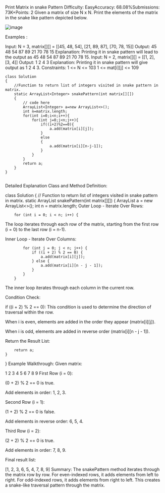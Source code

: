 
Print Matrix in snake Pattern
Difficulty: EasyAccuracy: 68.08%Submissions: 73K+Points: 2
Given a matrix of size N x N. Print the elements of the matrix in the snake like pattern depicted below.

![image](https://contribute.geeksforgeeks.org/wp-content/uploads/snake-pattern.jpg)

Examples :

Input: N = 3, matrix[][] = [[45, 48, 54], [21, 89, 87], [70, 78, 15]]
Output: 45 48 54 87 89 21 70 78 15 
Explanation: Printing it in snake pattern will lead to the output as 45 48 54 87 89 21 70 78 15.
Input: N = 2, matrix[][] = [[1, 2], [3, 4]]
Output: 1 2 4 3 
Explanation: Printing it in snake pattern will give output as 1 2 4 3.
Constraints:
1 <= N <= 103
1 <= mat[i][j] <= 109

```
class Solution
{
    //Function to return list of integers visited in snake pattern in matrix.
    static ArrayList<Integer> snakePattern(int matrix[][])
    {
        // code here 
        ArrayList<Integer> a=new ArrayList<>();
        int n=matrix.length;
        for(int i=0;i<n;i++){
            for(int j=0;j<n;j++){
                if((i+2)%2==0){
                    a.add(matrix[i][j]);
                }
                else
                {
                    a.add(matrix[i][n-j-1]);
                }
            }
        }
        return a;
    }
}


```


Detailed Explanation
Class and Method Definition:


class Solution {
    // Function to return list of integers visited in snake pattern in matrix.
    static ArrayList<Integer> snakePattern(int matrix[][]) {
        ArrayList<Integer> a = new ArrayList<>();
        int n = matrix.length;
Outer Loop - Iterate Over Rows:


        for (int i = 0; i < n; i++) {
The loop iterates through each row of the matrix, starting from the first row (i = 0) to the last row (i = n-1).

Inner Loop - Iterate Over Columns:


            for (int j = 0; j < n; j++) {
                if ((i + 2) % 2 == 0) {
                    a.add(matrix[i][j]);
                } else {
                    a.add(matrix[i][n - j - 1]);
                }
            }
        }
The inner loop iterates through each column in the current row.

Condition Check:

if ((i + 2) % 2 == 0): This condition is used to determine the direction of traversal within the row.

When i is even, elements are added in the order they appear (matrix[i][j]).

When i is odd, elements are added in reverse order (matrix[i][n - j - 1]).

Return the Result List:

        return a;
    }
}
Example Walkthrough:
Given matrix:

1 2 3
4 5 6
7 8 9
First Row (i = 0):

(0 + 2) % 2 == 0 is true.

Add elements in order: 1, 2, 3.

Second Row (i = 1):

(1 + 2) % 2 == 0 is false.

Add elements in reverse order: 6, 5, 4.

Third Row (i = 2):

(2 + 2) % 2 == 0 is true.

Add elements in order: 7, 8, 9.

Final result list:

[1, 2, 3, 6, 5, 4, 7, 8, 9]
Summary:
The snakePattern method iterates through the matrix row by row. For even-indexed rows, it adds elements from left to right. For odd-indexed rows, it adds elements from right to left. This creates a snake-like traversal pattern through the matrix.
